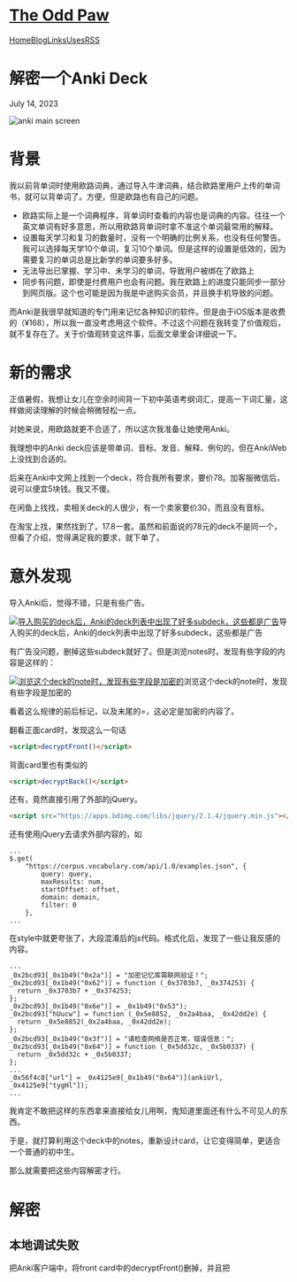 # [The Odd Paw](https://oddpaw.com/)

[Home](https://oddpaw.com/)[Blog](https://oddpaw.com/blog/)[Links](https://oddpaw.com/links/)[Uses](https://oddpaw.com/uses/)[RSS](https://oddpaw.com/rss.xml)

# 解密一个Anki Deck

July 14, 2023



![anki main screen](https://oddpaw.com/static/7cafd1bbf3d3eb9a1e93c83b357335af/601be/featured-image-anki-gui.png)

# 背景

我以前背单词时使用欧路词典，通过导入牛津词典，结合欧路里用户上传的单词书，就可以背单词了。方便，但是欧路也有自己的问题。

- 欧路实际上是一个词典程序，背单词时查看的内容也是词典的内容。往往一个英文单词有好多意思，所以用欧路背单词时拿不准这个单词最常用的解释。
- 设置每天学习和复习的数量时，没有一个明确的比例关系，也没有任何警告。我可以选择每天学10个单词，复习10个单词。但是这样的设置是低效的，因为需要复习的单词总是比新学的单词要多好多。
- 无法导出已掌握、学习中、未学习的单词，导致用户被绑在了欧路上
- 同步有问题，即使是付费用户也会有问题。我在欧路上的进度只能同步一部分到网页版。这个也可能是因为我是中途购买会员，并且换手机导致的问题。

而Anki是我很早就知道的专门用来记忆各种知识的软件。但是由于iOS版本是收费的（¥168），所以我一直没考虑用这个软件。不过这个问题在我转变了价值观后，就不复存在了。关于价值观转变这件事，后面文章里会详细说一下。

# 新的需求

正值暑假，我想让女儿在空余时间背一下初中英语考纲词汇，提高一下词汇量，这样做阅读理解的时候会稍微轻松一点。

对她来说，用欧路就更不合适了，所以这次我准备让她使用Anki。

我理想中的Anki deck应该是带单词、音标、发音、解释、例句的，但在AnkiWeb上没找到合适的。

后来在Anki中文网上找到一个deck，符合我所有要求，要价78。加客服微信后，说可以便宜5块钱。我又不傻。

在闲鱼上找找，卖相关deck的人很少，有一个卖家要价30，而且没有音标。

在淘宝上找，果然找到了，17.8一套。虽然和前面说的78元的deck不是同一个，但看了介绍，觉得满足我的要求，就下单了。

# 意外发现

导入Anki后，觉得不错，只是有些广告。



[![导入购买的deck后，Anki的deck列表中出现了好多subdeck，这些都是广告](https://oddpaw.com/static/cfa436afd9d21b917fe08b36061a6225/f058b/anki-main-screen-shows-a-lot-of-ads-after-import-this-deck.png)](https://oddpaw.com/static/cfa436afd9d21b917fe08b36061a6225/99272/anki-main-screen-shows-a-lot-of-ads-after-import-this-deck.png)导入购买的deck后，Anki的deck列表中出现了好多subdeck，这些都是广告



有广告没问题，删掉这些subdeck就好了。但是浏览notes时，发现有些字段的内容是这样的：



[![浏览这个deck的note时，发现有些字段是加密的](https://oddpaw.com/static/bfa1c5cadef7287ab453025a4af1d395/f058b/anki-note-list-shows-some-field-content-is-encrypted.png)](https://oddpaw.com/static/bfa1c5cadef7287ab453025a4af1d395/a1253/anki-note-list-shows-some-field-content-is-encrypted.png)浏览这个deck的note时，发现有些字段是加密的



看着这么规律的前后标记，以及末尾的=，这必定是加密的内容了。

翻看正面card时，发现这么一句话

```html
<script>decryptFront()</script>
```

背面card里也有类似的

```html
<script>decryptBack()</script>
```

还有，竟然直接引用了外部的jQuery。

```html
<script src="https://apps.bdimg.com/libs/jquery/2.1.4/jquery.min.js"></script>
```

还有使用jQuery去请求外部内容的，如

```text
...
$.get(
    "https://corpus.vocabulary.com/api/1.0/examples.json", {
        query: query,
        maxResults: num,
        startOffset: offset,
        domain: domain,
        filter: 0
    },
...
```

在style中就更夸张了，大段混淆后的js代码。格式化后，发现了一些让我反感的内容。

```text
...
_0x2bcd93[_0x1b49("0x2a")] = "加密记忆库需联网验证！";
_0x2bcd93[_0x1b49("0x62")] = function (_0x3703b7, _0x374253) {
  return _0x3703b7 + _0x374253;
};
_0x2bcd93[_0x1b49("0x6e")] = _0x1b49("0x53");
_0x2bcd93["hUucw"] = function (_0x5e8852, _0x2a4baa, _0x42dd2e) {
  return _0x5e8852(_0x2a4baa, _0x42dd2e);
};
_0x2bcd93[_0x1b49("0x3f")] = "请检查网络是否正常，错误信息：";
_0x2bcd93[_0x1b49("0x64")] = function (_0x5dd32c, _0x5b0337) {
  return _0x5dd32c + _0x5b0337;
};
...
_0x56f4c8["url"] = _0x4125e9[_0x1b49("0x64")](ankiUrl, _0x4125e9["tygHl"]);
...
```

我肯定不敢把这样的东西拿来直接给女儿用啊，鬼知道里面还有什么不可见人的东西。

于是，就打算利用这个deck中的notes，重新设计card，让它变得简单，更适合一个普通的初中生。

那么就需要把这些内容解密才行。

# 解密

## 本地调试失败

把Anki客户端中，将front card中的decryptFront()删掉，并且把<template>改为<div>，就能在预览中看到不解密时的样子。



[![修改一些代码后，预览卡片，发现加密后的文字直接出现在了卡片上](https://oddpaw.com/static/ead0271763852bb9ab305eb93bb42273/664c8/card-preview-shows-content-before-decrypt.png)](https://oddpaw.com/static/ead0271763852bb9ab305eb93bb42273/664c8/card-preview-shows-content-before-decrypt.png)修改一些代码后，预览卡片，发现加密后的文字直接出现在了卡片上



所以盲猜，decryptFront可能会去页面上使用正则表达式找≯#和#≮之间的内容，再解密。在代码里搜索≯#，可以找到这么一段

```text
if (_0x55af31) {
  let _0x2c5cf0 = _0x2d2baa[_0x1b49('0x38')](/≯#.*?#≮/gi);
  if (_0x2c5cf0) {
    try {
      _0x2c5cf0[_0x1b49('0x6c')]((_0x4cd7d7,_0x745639)=>{
        let _0x1b3ad0 = this[_0x1b49('0x2c')](_0x4cd7d7[_0x1b49('0x4b')](0x2)[_0x1b49('0x4b')](0x0, _0x30571e[_0x1b49('0x69')](_0x4cd7d7[_0x1b49('0x7')], 0x4)), _0x55af31, _0x1b49('0x1a'));
        _0x2d2baa = _0x2d2baa['replace'](_0x4cd7d7, _0x1b3ad0);
      });
    } catch (_0x179caf) {
      return;
    }
  }
  _0x3d2a1b(_0x2d2baa);
}
```

看不懂这一段在做什么，所以想调试一下。

直接把卡片的front、back、style中的代码粘贴到一个空白的html文件中，调整格式，然后用浏览器打开这个文件。

浏览器直接死掉，内存也几乎占满了。好在Chrome发现页面占用了太多内存后，会停止这个页面，然后出现调用堆栈。虽然不明白那一段写了什么，但调试下来就是向一个数组中插入很多很多字符串，导致浏览器崩溃。

直接调试失败，那么就把这个deck上传到AnkiWeb吧，看看能不能在网页版Anki上使用，如果能使用，应该就能调试了。

## 上传至AnkiWeb，再尝试调试

在Anki客户端里同步数据至AnkiWeb，就能在浏览器里打开并学习这个deck了。

*额外插一句，如果打开ankiweb.net或者ankiuser.net很慢，那是他们网站上会加载几个外部域名，而这些域名是打不开的（如maxcdn.bootstrapcdn.com和cdnjs.cloudflare.com），可以安装PrivacyBadger这个extension，将这两个域名禁用就可以了，不影响AnkiWeb的使用。也可以使用自己的方法禁止浏览器访问这两个域名。*

点击这个deck的学习按钮，界面上出现了解密后的内容。



[![AnkiWeb上可以显示解密后的内容](https://oddpaw.com/static/579a95989f125245d388bbf1c5091d89/c7c3c/anki-web-study-decrypted-content.png)](https://oddpaw.com/static/579a95989f125245d388bbf1c5091d89/c7c3c/anki-web-study-decrypted-content.png)AnkiWeb上可以显示解密后的内容



打开Chrome的Developer tools中的Console tab，输入 `decryptBack` ，能够看到函数定义。那就好办了，直接把这个函数替换掉吧。

在Console中输入下面这行代码

```text
_decryptBack = decryptBack;decryptBack = function(){debugger;_decryptBack();}
```

点击AnkiWeb界面上的showAnswer，就能看到Chrome停在了debugger位置了。按F11进入~~decryptBack函数~~，这样就打开了这张card的所有代码。

不需要去看懂decryptBack到底写了什么。只要在源码中搜索≯#，就能在那个位置加断点了。

```text
let _0x2c5cf0 = _0x2d2baa[_0x1b49("0x38")](/≯#.*?#≮/gi);
if (_0x2c5cf0) {
  try {
    _0x2c5cf0[_0x1b49("0x6c")]((_0x4cd7d7, _0x745639) => {
      let _0x1b3ad0 = this[_0x1b49("0x2c")](
        _0x4cd7d7[_0x1b49("0x4b")](0x2)[_0x1b49("0x4b")](
          0x0,
          _0x30571e[_0x1b49("0x69")](_0x4cd7d7[_0x1b49("0x7")], 0x4)
        ),
        _0x55af31,
        _0x1b49("0x1a")
      );
      _0x2d2baa = _0x2d2baa["replace"](_0x4cd7d7, _0x1b3ad0);
    });
  } catch (_0x179caf) {
    return;
  }
}
_0x3d2a1b(_0x2d2baa);
```

在看混淆的代码时，会看到类似这种格式，可以手工执行表达式，并将结果替换回代码中。

```text
// 例如这一句
let _0x2c5cf0 = _0x2d2baa[_0x1b49('0x38')](/≯#.*?#≮/gi);

// _0x1b49('0x38')的结果是match
// 那么这一句的结果是
let _0x2c5cf0 = _0x2d2baa['match'](/≯#.*?#≮/gi);

// 近一步变换后得到
let matches = _0x2d2baa.match(/≯#.*?#≮/gi);
```

经过简单的替换和重新命名，这部分处理解密的代码就变成了：

```text
let matches = _0x2d2baa.match(/≯#.*?#≮/gi);
if (matches) {
  try {
    matches.forEach((encryptedText)=>{
      let decryptedText = this.akDecrypt(encryptedText.substr(2).substr(0, _0x30571e['XqXsO'](encryptedText.length, 4)), _0x55af31, '12345679abcdefgj');
      _0x2d2baa = _0x2d2baa.replace(encryptedText, decryptedText);
    });
  } catch (_0x179caf) {
    return;
  }
}
_0x3d2a1b(_0x2d2baa);
```

可以看到this.akDecrypt那行是关键。这个函数有3个参数，看起来第一个是加密后的字符串，第二个可能是key，第三个可能只是salt。

但是这一行有太多表达式，如果一步步调试会很麻烦，一不小心就跑过头了。可以直接在Console中输入this.akDecrypt.toString()，回车。就能看到这个函数的定义。



[![this.akDecrypt.toString()的结果](https://oddpaw.com/static/0c1ef4558296c08bb39a02f6e5c487d5/2d920/function-to-string.png)](https://oddpaw.com/static/0c1ef4558296c08bb39a02f6e5c487d5/2d920/function-to-string.png)this.akDecrypt.toString()的结果



直接在代码里搜索这个函数的一些关键字，比如我搜索 `return KKK['JJJ']` 就找到了this.akDecrypt的定义。

```text
_0x5a4eac[_0x1b49('0x2c')] = function(_0x1136e9, _0x4ae814, _0x316e4b) {
  return KKK['JJJ'][_0x1b49('0x14')](_0x1136e9, KKK[_0x1b49('0x3e')][_0x1b49('0x5c')][_0x1b49('0x60')](_0x4ae814), {
    'iv': KKK[_0x1b49('0x3e')][_0x1b49('0x5c')]['parse'](_0x316e4b),
    'mode': KKK[_0x1b49('0x4d')]['CBC'],
    'padding': KKK[_0x1b49('0x66')][_0x1b49('0x68')]
  })[_0x1b49('0x3')](KKK['enc']['Utf8']);
}
```

按前述方法，如法炮制，变为可看懂的代码，如下所示

```text
function akDecrypt(encryptedText, key, iv) {
  return KKK['JJJ'].decrypt(encryptedText, KKK.enc.Utf8.parse(key), {
    'iv': KKK.enc.Utf8.parse(iv),
    'mode': KKK.mode.CBC,
    'padding': KKK.pad.Pkcs7
  }).toString(KKK.enc.Utf8);
}
```

现在可以确定第二个参数是key，第三个参数是iv。

只要代码进入到这个函数，就能看到变量的值了。

继续找KKK是怎么定义的，从代码中可以找到 `KKK = KKK || function(u, p) {` 。

往下翻一点代码，会发现这可能是一个第三方的加密库。

继续往下看，会看到陆续出现了akDecrypt中需要的enc.Utf8，CBC，Pkcs7等关键字。

我们不需要知道具体的解密算法，只要把这一整段拿出来就行了，从 `KKK = KKK || function(u, p) {` 开始，一直到 `u.JJJ = p._createHelper(d)` 这里结束，大概715行。

随便找一个加密后的文本，调用这个函数就能直接解密了。

# 更新deck中加密的字段内容

在Anki客户端里，找到需要导出的deck/subdeck，点击右边的小齿轮，选择export。



[![在Anki客户端里导出deck](https://oddpaw.com/static/c4fab11383e2d8b27aeae9ea68835f6b/f058b/export-deck.png)](https://oddpaw.com/static/c4fab11383e2d8b27aeae9ea68835f6b/774b6/export-deck.png)在Anki客户端里导出deck



在导出的选项中，选择txt格式，并勾选所有内容



[![Anki客户端的导出选项界面](https://oddpaw.com/static/54269302de12144858ada46d724920c0/3075e/export-options.png)](https://oddpaw.com/static/54269302de12144858ada46d724920c0/3075e/export-options.png)Anki客户端的导出选项界面



导出的文件实际上就是一个TSV（使用Tab分隔的文本），然后几行程序就能读取、解密、写回。

```text
const fs = require('fs');

const regex = /≯#.*?#≮/g;

function run(){
  const content = fs.readFileSync('./notes.txt', {encoding: 'utf-8'});
  const rows = content.split('\n');

  const results = [];

  for(const row of rows){
    const matches = row.match(regex);

    if(!matches){
      results.push(row);
      continue;
    }

    let newRow = row;
    for(const match of matches){
      newRow = newRow.replace(match, akDecrypt(match.replace('≯#', '').replace('#≮', '')));
    }

    results.push(newRow);
  }

  fs.writeFileSync('./result.txt', results.join('\n'), {encoding: 'utf-8'})
}

run();
```

再到Anki客户端里点击Import File，选择上面代码生成的result.txt。



[![在Anki客户端里点击Import File按钮导入刚才生成的文件](https://oddpaw.com/static/e694fcfe2a202ad784ca8e1a565ceb98/f058b/import-button.png)](https://oddpaw.com/static/e694fcfe2a202ad784ca8e1a565ceb98/74866/import-button.png)在Anki客户端里点击Import File按钮导入刚才生成的文件



在导入选项中，不导入tag（下图中画线部分选择为Nothing）



[![Anki客户端的导入选项界面](https://oddpaw.com/static/b896b548efcb24d4e1fddcb81f460248/f058b/import-options.png)](https://oddpaw.com/static/b896b548efcb24d4e1fddcb81f460248/76cea/import-options.png)Anki客户端的导入选项界面



导入后，原先加密的内容就变成了明文。



[![Anki客户端的查看notes界面](https://oddpaw.com/static/043da55fdc199e142ef40e8e9310a838/e7c18/anki-note-now-decrypted.png)](https://oddpaw.com/static/043da55fdc199e142ef40e8e9310a838/e7c18/anki-note-now-decrypted.png)Anki客户端的查看notes界面



完。

## Comments

<iframe src="https://comments.oddpaw.com/web/iframe.html?host=https%3A%2F%2Fcomments.oddpaw.com&amp;site_id=oddpaw&amp;url=https%3A%2F%2Foddpaw.com%2F2023%2F07%2Fdecrypt-anki-deck&amp;theme=light&amp;components=embed" name="{}" frameborder="0" allowtransparency="true" scrolling="no" tabindex="0" title="Comments | Remark42" horizontalscrolling="no" verticalscrolling="no" style="box-sizing: border-box; height: 4685px; width: 856px; border: none; padding: 0px; margin: 0px; overflow: hidden; color-scheme: none;"></iframe>

------



Except where otherwise noted , content on this site is licensed under a [Creative Commons Attribution-ShareAlike 4.0 International](https://creativecommons.org/licenses/by-sa/4.0/) license .

Built with [Gatsby](https://www.gatsbyjs.com/)